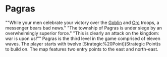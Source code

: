 # Pagras

""While your men celebrate your victory over the [Goblin](goblinoid) and [Orc](orcish) troops, a messenger bears bad news."
"The township of Pagras is under siege by an overwhelmingly superior force."
"This is clearly an attack on the kingdom: war is upon us!""
Pagras is the third level in the game comprised of eleven waves. The player starts with twelve [Strategic%20Point](Strategic Point)s to build on. The map features two entry points to the east and north-east.